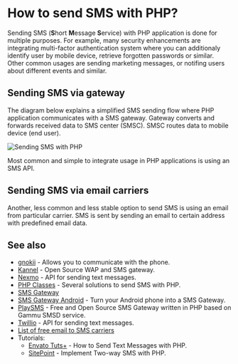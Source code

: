 # How to send SMS with PHP?

Sending SMS (**S**hort **M**essage **S**ervice) with PHP application is done
for multiple purposes. For example, many security enhancements are integrating
multi-factor authentication system where you can additionaly identify user by
mobile device, retrieve forgotten passwords or similar. Other common usages
are sending marketing messages, or notifing users about different events and
similar.

## Sending SMS via gateway

The diagram below explains a simplified SMS sending flow where PHP application
communicates with a SMS gateway. Gateway converts and forwards received data to
SMS center (SMSC). SMSC routes data to mobile device (end user).

![Sending SMS with PHP](https://raw.githubusercontent.com/php-earth/PHP.earth/master/assets/images/general/sms.png "Sending SMS with PHP")

Most common and simple to integrate usage in PHP applications is using an SMS API.

## Sending SMS via email carriers

Another, less common and less stable option to send SMS is using an email from
particular carrier. SMS is sent by sending an email to certain address with
predefined email data.

## See also

* [gnokii](https://www.gnokii.org/) - Allows you to communicate with the phone.
* [Kannel](http://www.kannel.org/) - Open Source WAP and SMS gateway.
* [Nexmo](https://www.nexmo.com/) - API for sending text messages.
* [PHP Classes](http://www.phpclasses.org/search.html?words=sms&go_search=1) - Several
  solutions to send SMS with PHP.
* [SMS Gateway](https://en.wikipedia.org/wiki/SMS_gateway)
* [SMS Gateway Android](https://smsgateway.me/) - Turn your Android phone into a
  SMS Gateway.
* [PlaySMS](https://playsms.org) - Free and Open Source SMS Gateway written in
  PHP based on Gammu SMSD service.
* [Twillio](https://www.twilio.com/) - API for sending text messages.
* [List of free email to SMS carriers](http://www.emailtextmessages.com)
* Tutorials:
  * [Envato Tuts+](http://code.tutsplus.com/tutorials/how-to-send-text-messages-with-php--net-17693) - How
    to Send Text Messages with PHP.
  * [SitePoint](http://www.sitepoint.com/implement-two-way-sms-with-php/) - Implement
    Two-way SMS with PHP.
